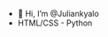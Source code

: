 - 👋 Hi, I’m @Juliankyalo
- HTML/CSS - Python 

<!---
Juliankyalo/Juliankyalo is a ✨ special ✨ repository because its `README.md` (this file) appears on your GitHub profile.
You can click the Preview link to take a look at your changes.
--->

